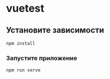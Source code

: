 # vuetest

## Установите зависимоcти
```
npm install
```

### Запустите приложение
```
npm run serve
```
